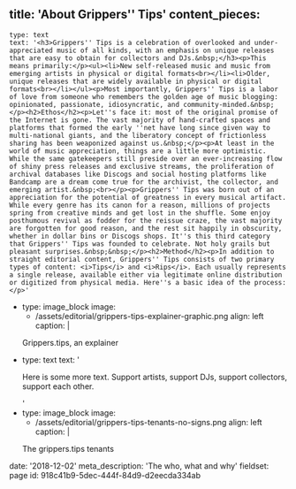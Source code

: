 title: 'About Grippers'' Tips'
content_pieces:
  -
    type: text
    text: '<h3>Grippers'' Tips is a celebration of overlooked and under-appreciated music of all kinds, with an emphasis on unique releases that are easy to obtain for collectors and DJs.&nbsp;</h3><p>This means primarily:</p><ul><li>New self-released music and music from emerging artists in physical or digital formats<br></li><li>Older, unique releases that are widely available in physical or digital formats<br></li></ul><p>Most importantly, Grippers'' Tips is a labor of love from someone who remembers the golden age of music blogging: opinionated, passionate, idiosyncratic, and community-minded.&nbsp;</p><h2>Ethos</h2><p>Let''s face it: most of the original promise of the Internet is gone. The vast majority of hand-crafted spaces and platforms that formed the early ''net have long since given way to multi-national giants, and the liberatory concept of frictionless sharing has been weaponized against us.&nbsp;</p><p>At least in the world of music appreciation, things are a little more optimistic. While the same gatekeepers still preside over an ever-increasing flow of shiny press releases and exclusive streams, the proliferation of archival databases like Discogs and social hosting platforms like Bandcamp are a dream come true for the archivist, the collector, and emerging artist.&nbsp;<br></p><p>Grippers'' Tips was born out of an appreciation for the potential of greatness in every musical artifact. While every genre has its canon for a reason, millions of projects spring from creative minds and get lost in the shuffle. Some enjoy posthumous revival as fodder for the reissue craze, the vast majority are forgotten for good reason, and the rest sit happily in obscurity, whether in dollar bins or Discogs shops. It''s this third category that Grippers'' Tips was founded to celebrate. Not holy grails but pleasant surprises.&nbsp;&nbsp;</p><h2>Method</h2><p>In addition to straight editorial content, Grippers'' Tips consists of two primary types of content: <i>Tips</i> and <i>Rips</i>. Each usually represents a single release, available either via legitimate online distribution or digitized from physical media. Here''s a basic idea of the process:</p>'
  -
    type: image_block
    image:
      - /assets/editorial/grippers-tips-explainer-graphic.png
    align: left
    caption: |
      <p>Grippers.tips, an explainer
      </p>
  -
    type: text
    text: '<p>Here is some more text. Support artists, support DJs, support collectors, support each other.&nbsp;</p>'
  -
    type: image_block
    image:
      - /assets/editorial/grippers-tips-tenants-no-signs.png
    align: left
    caption: |
      <p>The grippers.tips tenants
      </p>
date: '2018-12-02'
meta_description: 'The who, what and why'
fieldset: page
id: 918c41b9-5dec-444f-84d9-d2eecda334ab
